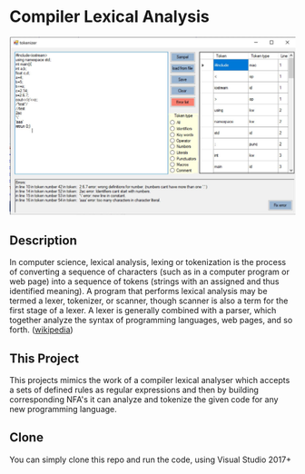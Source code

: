 # Compiler Lexical Analysis
   
![compiler lexical analysis](lexem.JPG?raw=true "compiler lexical analysis")

## Description

In computer science, lexical analysis, lexing or tokenization is the process of converting a sequence of characters (such as in a computer program or web page) into a sequence of tokens (strings with an assigned and thus identified meaning). A program that performs lexical analysis may be termed a lexer, tokenizer, or scanner, though scanner is also a term for the first stage of a lexer. A lexer is generally combined with a parser, which together analyze the syntax of programming languages, web pages, and so forth. ([wikipedia](https://en.wikipedia.org/wiki/Lexical_analysis))


## This Project

This projects mimics the work of a compiler lexical analyser which accepts a sets of defined rules as regular expressions and then by building corresponding NFA's it can analyze and tokenize the given code for any new programming language.

## Clone

You can simply clone this repo and run the code, using Visual Studio 2017+
